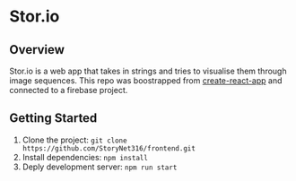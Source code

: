 # Stor.io

## Overview
Stor.io is a web app that takes in strings and tries to visualise them through image sequences. 
This repo was boostrapped from [create-react-app](https://github.com/facebookincubator/create-react-app) and connected to a firebase project.

## Getting Started
1. Clone the project: `git clone https://github.com/StoryNet316/frontend.git`
2. Install dependencies: `npm install`
3. Deply development server: `npm run start`
